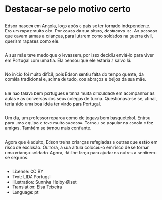 # Destacar-se pelo motivo certo

##
Edson nasceu em Angola, logo após o país se ter tornado independente. Era um rapaz muito alto. Por causa da sua altura, destacava-se. As pessoas que davam armas a crianças, para lutarem como soldados na guerra civil, queriam rapazes como ele.

##
A sua mãe teve medo que o levassem, por isso decidiu enviá-lo para viver em Portugal com uma tia. Ela pensou que ele estaria a salvo lá.

##
No início foi muito difícil, pois Edson sentiu falta do tempo quente, da comida tradicional e, acima de tudo, dos abraços e beijos da sua mãe.

##
Ele não falava bem português e tinha muita dificuldade em acompanhar as aulas e as conversas dos seus colegas de turma. Questionava-se se, afinal, teria sido uma boa ideia ter vindo para Portugal.

##
Um dia, um professor reparou como ele jogava bem basquetebol. Entrou para uma equipa e teve muito sucesso. Tornou-se popular na escola e fez amigos. Também se tornou mais confiante.

##
Agora que é adulto, Edson treina crianças refugiadas e outras que estão em risco de exclusão. Outrora, a sua altura colocou-o em risco de se tornar uma criança-soldado. Agora, dá-lhe força para ajudar os outros a sentirem-se seguros.

##
* License: CC BY
* Text: LIDA Portugal
* Illustration: Sunniva Høiby-Øiset
* Translation: Elsa Teixeira
* Language: pt
